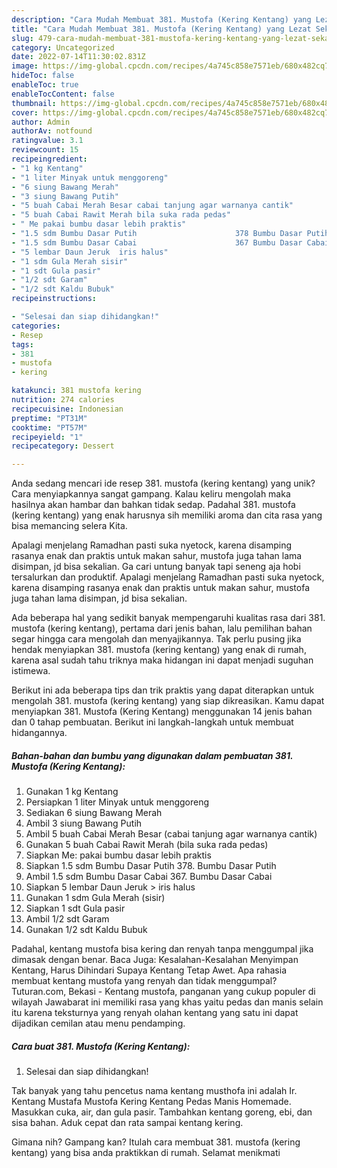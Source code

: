```yaml
---
description: "Cara Mudah Membuat 381. Mustofa (Kering Kentang) yang Lezat Sekali"
title: "Cara Mudah Membuat 381. Mustofa (Kering Kentang) yang Lezat Sekali"
slug: 479-cara-mudah-membuat-381-mustofa-kering-kentang-yang-lezat-sekali
category: Uncategorized
date: 2022-07-14T11:30:02.831Z
image: https://img-global.cpcdn.com/recipes/4a745c858e7571eb/680x482cq70/381-mustofa-kering-kentang-foto-resep-utama.jpg
hideToc: false
enableToc: true
enableTocContent: false
thumbnail: https://img-global.cpcdn.com/recipes/4a745c858e7571eb/680x482cq70/381-mustofa-kering-kentang-foto-resep-utama.jpg
cover: https://img-global.cpcdn.com/recipes/4a745c858e7571eb/680x482cq70/381-mustofa-kering-kentang-foto-resep-utama.jpg
author: Admin
authorAv: notfound
ratingvalue: 3.1
reviewcount: 15
recipeingredient:
- "1 kg Kentang"
- "1 liter Minyak untuk menggoreng"
- "6 siung Bawang Merah"
- "3 siung Bawang Putih"
- "5 buah Cabai Merah Besar cabai tanjung agar warnanya cantik"
- "5 buah Cabai Rawit Merah bila suka rada pedas"
- " Me pakai bumbu dasar lebih praktis"
- "1.5 sdm Bumbu Dasar Putih                      378 Bumbu Dasar Putih"
- "1.5 sdm Bumbu Dasar Cabai                      367 Bumbu Dasar Cabai"
- "5 lembar Daun Jeruk  iris halus"
- "1 sdm Gula Merah sisir"
- "1 sdt Gula pasir"
- "1/2 sdt Garam"
- "1/2 sdt Kaldu Bubuk"
recipeinstructions:

- "Selesai dan siap dihidangkan!"
categories:
- Resep
tags:
- 381
- mustofa
- kering

katakunci: 381 mustofa kering 
nutrition: 274 calories
recipecuisine: Indonesian
preptime: "PT31M"
cooktime: "PT57M"
recipeyield: "1"
recipecategory: Dessert

---
```





Anda sedang mencari ide resep 381. mustofa (kering kentang) yang unik? Cara menyiapkannya sangat gampang. Kalau keliru mengolah maka hasilnya akan hambar dan bahkan tidak sedap. Padahal 381. mustofa (kering kentang) yang enak harusnya sih memiliki aroma dan cita rasa yang bisa memancing selera Kita.





Apalagi menjelang Ramadhan pasti suka nyetock, karena disamping rasanya enak dan praktis untuk makan sahur, mustofa juga tahan lama disimpan, jd bisa sekalian. Ga cari untung banyak tapi seneng aja hobi tersalurkan dan produktif. Apalagi menjelang Ramadhan pasti suka nyetock, karena disamping rasanya enak dan praktis untuk makan sahur, mustofa juga tahan lama disimpan, jd bisa sekalian.

Ada beberapa hal yang sedikit banyak mempengaruhi kualitas rasa dari 381. mustofa (kering kentang), pertama dari jenis bahan, lalu pemilihan bahan segar hingga cara mengolah dan menyajikannya. Tak perlu pusing jika hendak menyiapkan 381. mustofa (kering kentang) yang enak di rumah, karena asal sudah tahu triknya maka hidangan ini dapat menjadi suguhan istimewa.






Berikut ini ada beberapa tips dan trik praktis yang dapat diterapkan untuk mengolah 381. mustofa (kering kentang) yang siap dikreasikan. Kamu dapat menyiapkan 381. Mustofa (Kering Kentang) menggunakan 14 jenis bahan dan 0 tahap pembuatan. Berikut ini langkah-langkah untuk membuat hidangannya.

<!--inarticleads1-->

##### Bahan-bahan dan bumbu yang digunakan dalam pembuatan 381. Mustofa (Kering Kentang):

1. Gunakan 1 kg Kentang
1. Persiapkan 1 liter Minyak untuk menggoreng
1. Sediakan 6 siung Bawang Merah
1. Ambil 3 siung Bawang Putih
1. Ambil 5 buah Cabai Merah Besar (cabai tanjung agar warnanya cantik)
1. Gunakan 5 buah Cabai Rawit Merah (bila suka rada pedas)
1. Siapkan  Me: pakai bumbu dasar lebih praktis
1. Siapkan 1.5 sdm Bumbu Dasar Putih                      378. Bumbu Dasar Putih
1. Ambil 1.5 sdm Bumbu Dasar Cabai                      367. Bumbu Dasar Cabai
1. Siapkan 5 lembar Daun Jeruk &gt; iris halus
1. Gunakan 1 sdm Gula Merah (sisir)
1. Siapkan 1 sdt Gula pasir
1. Ambil 1/2 sdt Garam
1. Gunakan 1/2 sdt Kaldu Bubuk


Padahal, kentang mustofa bisa kering dan renyah tanpa menggumpal jika dimasak dengan benar. Baca Juga: Kesalahan-Kesalahan Menyimpan Kentang, Harus Dihindari Supaya Kentang Tetap Awet. Apa rahasia membuat kentang mustofa yang renyah dan tidak menggumpal? Tuturan.com, Bekasi - Kentang mustofa, panganan yang cukup populer di wilayah Jawabarat ini memiliki rasa yang khas yaitu pedas dan manis selain itu karena teksturnya yang renyah olahan kentang yang satu ini dapat dijadikan cemilan atau menu pendamping. 

<!--inarticleads2-->

##### Cara buat 381. Mustofa (Kering Kentang):


1. Selesai dan siap dihidangkan!

Tak banyak yang tahu pencetus nama kentang musthofa ini adalah Ir. Kentang Mustafa Mustofa Kering Kentang Pedas Manis Homemade. Masukkan cuka, air, dan gula pasir. Tambahkan kentang goreng, ebi, dan sisa bahan. Aduk cepat dan rata sampai kentang kering. 

Gimana nih? Gampang kan? Itulah cara membuat 381. mustofa (kering kentang) yang bisa anda praktikkan di rumah. Selamat menikmati
